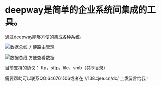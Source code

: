 # deepway是简单的企业系统间集成的工具。
通过deepway能够方便的集成各种系统。

![数据总线](./src/introduce/数据总线.png "数据总线") 
方便路由管理

![数据总线](./src/introduce/数据交换.png "数据总线") 
方便查看数据

目前支持的协议：
ftp，sftp，file，smb（共享目录）

需要帮助可以联系QQ:646761506或者在 //138.xjee.cn/dc/ 上发留言给我！